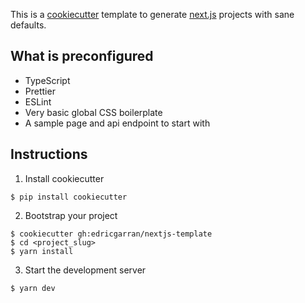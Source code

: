 This is a [cookiecutter](https://github.com/cookiecutter/cookiecutter) template to generate
[next.js](https://nextjs.org) projects with sane defaults.

## What is preconfigured

- TypeScript
- Prettier
- ESLint
- Very basic global CSS boilerplate
- A sample page and api endpoint to start with

## Instructions

1. Install cookiecutter

```
$ pip install cookiecutter
```

2. Bootstrap your project

```
$ cookiecutter gh:edricgarran/nextjs-template
$ cd <project_slug>
$ yarn install
```

3. Start the development server

```
$ yarn dev
```
